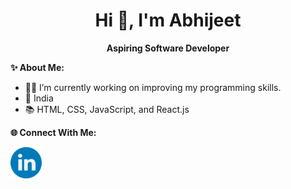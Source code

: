 <h1 align="center">
  Hi 👋, I'm Abhijeet
</h1>
<div align="center" font-style="bold">
  <strong>Aspiring Software Developer</strong>
</div>

<strong>✨ About Me:</strong>
<ul>
    <li>👩‍💻 I’m currently working on improving my programming skills.</li>
    <li>📍 India</li>
    <li>📚 HTML, CSS, JavaScript, and React.js</li>
  </ul>

  <strong>🌐 Connect With Me:</strong>

<a href="https://www.linkedin.com/in/heyabhijeet/">
  <img src="https://raw.githubusercontent.com/coder-abhijeet/About-Me/49566d1efa479188d24c92e57ab53660928ee9e8/linkedin.png" alt="LinkedIn" style="width: 50px; height: auto;">
</a>

